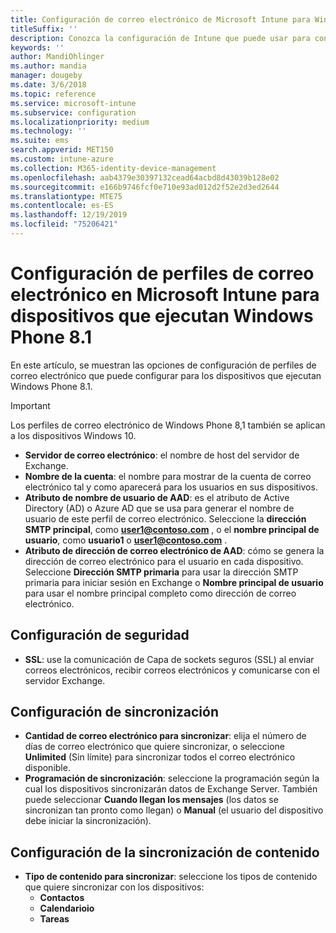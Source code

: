 ```yaml
---
title: Configuración de correo electrónico de Microsoft Intune para Windows Phone 8.1
titleSuffix: ''
description: Conozca la configuración de Intune que puede usar para configurar las conexiones de correo electrónico en dispositivos que ejecutan Windows Phone 8.1.
keywords: ''
author: MandiOhlinger
ms.author: mandia
manager: dougeby
ms.date: 3/6/2018
ms.topic: reference
ms.service: microsoft-intune
ms.subservice: configuration
ms.localizationpriority: medium
ms.technology: ''
ms.suite: ems
search.appverid: MET150
ms.custom: intune-azure
ms.collection: M365-identity-device-management
ms.openlocfilehash: aab4379e30397132cead64acbd8d43039b128e02
ms.sourcegitcommit: e166b9746fcf0e710e93ad012d2f52e2d3ed2644
ms.translationtype: MTE75
ms.contentlocale: es-ES
ms.lasthandoff: 12/19/2019
ms.locfileid: "75206421"
---
```

# <a name="email-profile-settings-in-microsoft-intune-for-devices-running-windows-phone-81"></a>Configuración de perfiles de correo electrónico en Microsoft Intune para dispositivos que ejecutan Windows Phone 8.1



En este artículo, se muestran las opciones de configuración de perfiles de correo electrónico que puede configurar para los dispositivos que ejecutan Windows Phone 8.1.

>[!IMPORTANT]
>Los perfiles de correo electrónico de Windows Phone 8,1 también se aplican a los dispositivos Windows 10.

- **Servidor de correo electrónico**: el nombre de host del servidor de Exchange.
- **Nombre de la cuenta**: el nombre para mostrar de la cuenta de correo electrónico tal y como aparecerá para los usuarios en sus dispositivos.
- **Atributo de nombre de usuario de AAD**: es el atributo de Active Directory (AD) o Azure AD que se usa para generar el nombre de usuario de este perfil de correo electrónico. Seleccione la **dirección SMTP principal**, como **user1@contoso.com** , o el **nombre principal de usuario**, como **usuario1** o **user1@contoso.com** .
- **Atributo de dirección de correo electrónico de AAD**: cómo se genera la dirección de correo electrónico para el usuario en cada dispositivo. Seleccione **Dirección SMTP primaria** para usar la dirección SMTP primaria para iniciar sesión en Exchange o **Nombre principal de usuario** para usar el nombre principal completo como dirección de correo electrónico.


## <a name="security-settings"></a>Configuración de seguridad

- **SSL**: use la comunicación de Capa de sockets seguros (SSL) al enviar correos electrónicos, recibir correos electrónicos y comunicarse con el servidor Exchange.



## <a name="synchronization-settings"></a>Configuración de sincronización

- **Cantidad de correo electrónico para sincronizar**: elija el número de días de correo electrónico que quiere sincronizar, o seleccione **Unlimited** (Sin límite) para sincronizar todos el correo electrónico disponible.
- **Programación de sincronización**: seleccione la programación según la cual los dispositivos sincronizarán datos de Exchange Server. También puede seleccionar **Cuando llegan los mensajes** (los datos se sincronizan tan pronto como llegan) o **Manual** (el usuario del dispositivo debe iniciar la sincronización).

## <a name="content-sync-settings"></a>Configuración de la sincronización de contenido

- **Tipo de contenido para sincronizar**: seleccione los tipos de contenido que quiere sincronizar con los dispositivos:
  - **Contactos**
  - **Calendarioio**
  - **Tareas**
